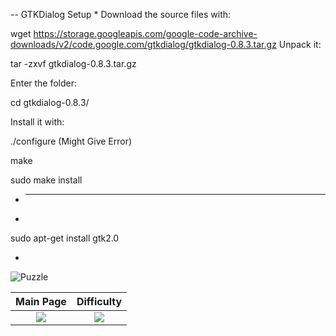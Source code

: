 -- GTKDialog Setup
*
Download the source files with:

wget https://storage.googleapis.com/google-code-archive-downloads/v2/code.google.com/gtkdialog/gtkdialog-0.8.3.tar.gz
Unpack it:

tar -zxvf gtkdialog-0.8.3.tar.gz

Enter the folder:

cd gtkdialog-0.8.3/

Install it with:

./configure (Might Give Error)

make

sudo make install

* --------------
* 
sudo apt-get install gtk2.0

*

![Puzzle](/Screenshots/Puzzle.jpeg)

| Main Page         | Difficulty   |
|:-------------:|:-------------:|
|![](/Screenshots/Main%20Page.jpg)|![](/Screenshots/Difficulty.png)|
